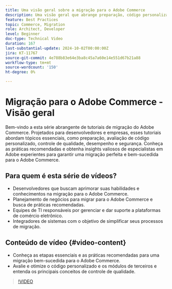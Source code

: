 ```yaml
---
title: Uma visão geral sobre a migração para o Adobe Commerce
description: Uma visão geral que abrange preparação, código personalizado, controle de qualidade, desempenho e segurança ao migrar para o Adobe Commerce.
feature: Best Practices
topic: Commerce, Migration
role: Architect, Developer
level: Beginner
doc-type: Technical Video
duration: 167
last-substantial-update: 2024-10-02T00:00:00Z
jira: KT-11767
source-git-commit: 4e788b83e64e3ba8c45a7a60e14e551d67b21a88
workflow-type: tm+mt
source-wordcount: '150'
ht-degree: 0%

---
```



# Migração para o Adobe Commerce - Visão geral

Bem-vindo a esta série abrangente de tutoriais de migração do Adobe Commerce. Projetados para desenvolvedores e empresas, esses tutoriais abordam tópicos essenciais, como preparação, avaliação de código personalizado, controle de qualidade, desempenho e segurança. Conheça as práticas recomendadas e obtenha insights valiosos de especialistas em Adobe experientes para garantir uma migração perfeita e bem-sucedida para o Adobe Commerce.

## Para quem é esta série de vídeos?

* Desenvolvedores que buscam aprimorar suas habilidades e conhecimentos na migração para o Adobe Commerce.
* Planejamento de negócios para migrar para o Adobe Commerce e busca de práticas recomendadas.
* Equipes de TI responsáveis por gerenciar e dar suporte a plataformas de comércio eletrônico.
* Integradores de sistemas com o objetivo de simplificar seus processos de migração.

## Conteúdo de vídeo {#video-content}

* Conheça as etapas essenciais e as práticas recomendadas para uma migração bem-sucedida para o Adobe Commerce.
* Avalie e otimize o código personalizado e os módulos de terceiros e entenda os principais conceitos de controle de qualidade.

>[!VIDEO](https://video.tv.adobe.com/v/3432846/?learn=on)
